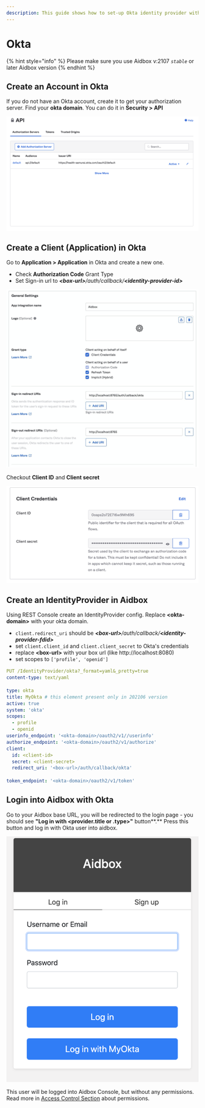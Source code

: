 ```yaml
---
description: This guide shows how to set-up Okta identity provider with Aidbox
---
```


# Okta

{% hint style="info" %}
Please make sure you use Aidbox v:2107 _`stable`_ or later Aidbox version
{% endhint %}

## Create an Account in Okta

If you do not have an Okta account, create it to get your authorization server. Find your **okta domain**. You can do it in **Security > API**

![](<../../../.gitbook/assets/image (40).png>)

## Create a Client (Application) in Okta

Go to **Application > Application** in Okta and create a new one.

* Check **Authorization Code** Grant Type
* Set Sign-in url to _**\<box-url>**/auth/callback/**\<identity-provider-id>**_

![](<../../../.gitbook/assets/image (41).png>)

Checkout **Client ID** and **Client secret**

![](<../../../.gitbook/assets/image (43).png>)

## Create an IdentityProvider in Aidbox

Using REST Console create an IdentityProvider config. Replace **\<okta-domain>** with your okta domain.

* `client.redirect_uri` should be _**\<box-url>**/auth/callback/**\<identity-provider-fdid>**_
* set `client.client_id` and `client.client_secret` to Okta's credentials
* replace **\<box-url>** with your box url (like http://localhost:8080)
* set scopes to `['profile', 'openid']`

```yaml
PUT /IdentityProvider/okta?_format=yaml&_pretty=true
content-type: text/yaml

type: okta
title: MyOkta # this element present only in 202106 version
active: true
system: 'okta'
scopes:
  - profile
  - openid
userinfo_endpoint: '<okta-domain>/oauth2/v1//userinfo'
authorize_endpoint: '<okta-domain>/oauth2/v1/authorize'
client:
  id: <client-id>
  secret: <client-secret>
  redirect_uri: '<box-url>/auth/callback/okta'

token_endpoint: '<okta-domain>/oauth2/v1/token'
```

## Login into Aidbox with Okta

Go to your Aidbox base URL, you will be redirected to the login page - you should see **"Log in with \<provider.title or .type>"** button**.** Press this button and log in with Okta user into aidbox.

![](<../../../.gitbook/assets/image (44).png>)

This user will be logged into Aidbox Console, but without any permissions. Read more in [Access Control Section](../../security/) about permissions.
